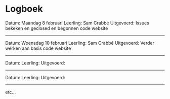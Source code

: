 # Logboek

Datum: Maandag 8 februari
Leerling: Sam Crabbé
Uitgevoerd: Issues bekeken en geclosed en begonnen code website

---

Datum: Woensdag 10 februari
Leerling: Sam Crabbé
Uitgevoerd: Verder werken aan basis code website

---

Datum:
Leerling:
Uitgevoerd:

---

Datum:
Leerling:
Uitgevoerd:

---

etc...
